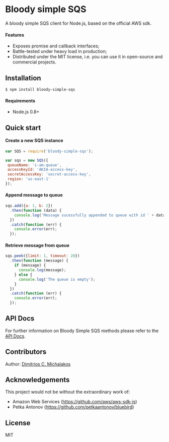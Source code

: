 # Bloody simple SQS

A bloody simple SQS client for Node.js, based on the official AWS sdk.

#### Features

* Exposes promise and callback interfaces;
* Battle-tested under heavy load in production;
* Distributed under the MIT license, i.e. you can use it in open-source and commercial projects.

## Installation

```
$ npm install bloody-simple-sqs
```

#### Requirements

* Node.js 0.8+

## Quick start

#### Create a new SQS instance

```javascript
var SQS = require('bloody-simple-sqs');

var sqs = new SQS({
 queueName: 'i-am-queue',
 accessKeyId: 'AKIA-access-key',
 secretAccessKey: 'secret-access-key',
 region: 'us-east-1'
});
```

#### Append message to queue

```javascript
sqs.add({a: 1, b: 2})
  .then(function (data) {
    console.log('Message sucessfully appended to queue with id ' + data.id); 
  })
  .catch(function (err) {
    console.error(err);
  });
```

#### Retrieve message from queue

```javascript
sqs.peek({limit: 1, timeout: 20})
  .then(function (message) {
    if (message) {
      console.log(message); 
    } else {
      console.log('The queue is empty');
    }
  })
  .catch(function (err) {
    console.error(err);
  });
```

## API Docs

For further information on Bloody Simple SQS methods please refer to the [API Docs](https://github.com/jmike/bloody-simple-sqs/blob/master/API.md).

## Contributors

Author: [Dimitrios C. Michalakos](https://github.com/jmike)

## Acknowledgements

This project would not be without the extraordinary work of:

* Amazon Web Services (https://github.com/aws/aws-sdk-js)
* Petka Antonov (https://github.com/petkaantonov/bluebird)

## License

MIT
